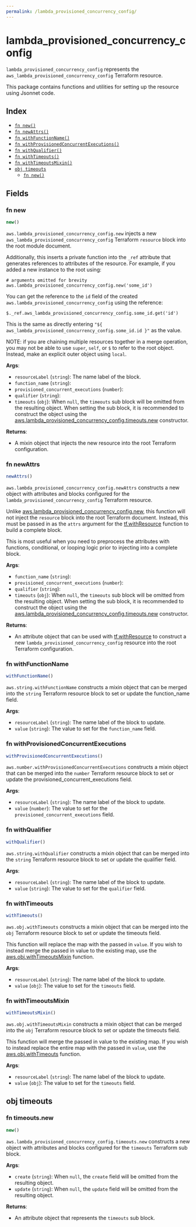 ```yaml
---
permalink: /lambda_provisioned_concurrency_config/
---
```


# lambda_provisioned_concurrency_config

`lambda_provisioned_concurrency_config` represents the `aws_lambda_provisioned_concurrency_config` Terraform resource.



This package contains functions and utilities for setting up the resource using Jsonnet code.


## Index

* [`fn new()`](#fn-new)
* [`fn newAttrs()`](#fn-newattrs)
* [`fn withFunctionName()`](#fn-withfunctionname)
* [`fn withProvisionedConcurrentExecutions()`](#fn-withprovisionedconcurrentexecutions)
* [`fn withQualifier()`](#fn-withqualifier)
* [`fn withTimeouts()`](#fn-withtimeouts)
* [`fn withTimeoutsMixin()`](#fn-withtimeoutsmixin)
* [`obj timeouts`](#obj-timeouts)
  * [`fn new()`](#fn-timeoutsnew)

## Fields

### fn new

```ts
new()
```


`aws.lambda_provisioned_concurrency_config.new` injects a new `aws_lambda_provisioned_concurrency_config` Terraform `resource`
block into the root module document.

Additionally, this inserts a private function into the `_ref` attribute that generates references to attributes of the
resource. For example, if you added a new instance to the root using:

    # arguments omitted for brevity
    aws.lambda_provisioned_concurrency_config.new('some_id')

You can get the reference to the `id` field of the created `aws.lambda_provisioned_concurrency_config` using the reference:

    $._ref.aws_lambda_provisioned_concurrency_config.some_id.get('id')

This is the same as directly entering `"${ aws_lambda_provisioned_concurrency_config.some_id.id }"` as the value.

NOTE: if you are chaining multiple resources together in a merge operation, you may not be able to use `super`, `self`,
or `$` to refer to the root object. Instead, make an explicit outer object using `local`.

**Args**:
  - `resourceLabel` (`string`): The name label of the block.
  - `function_name` (`string`): 
  - `provisioned_concurrent_executions` (`number`): 
  - `qualifier` (`string`): 
  - `timeouts` (`obj`):  When `null`, the `timeouts` sub block will be omitted from the resulting object. When setting the sub block, it is recommended to construct the object using the [aws.lambda_provisioned_concurrency_config.timeouts.new](#fn-lambdaprovisionedconcurrencyconfigtimeoutsnew) constructor.

**Returns**:
- A mixin object that injects the new resource into the root Terraform configuration.


### fn newAttrs

```ts
newAttrs()
```


`aws.lambda_provisioned_concurrency_config.newAttrs` constructs a new object with attributes and blocks configured for the `lambda_provisioned_concurrency_config`
Terraform resource.

Unlike [aws.lambda_provisioned_concurrency_config.new](#fn-lambdaprovisionedconcurrencyconfignew), this function will not inject the `resource`
block into the root Terraform document. Instead, this must be passed in as the `attrs` argument for the
[tf.withResource](https://github.com/tf-libsonnet/core/tree/main/docs#fn-withresource) function to build a complete block.

This is most useful when you need to preprocess the attributes with functions, conditional, or looping logic prior to
injecting into a complete block.

**Args**:
  - `function_name` (`string`): 
  - `provisioned_concurrent_executions` (`number`): 
  - `qualifier` (`string`): 
  - `timeouts` (`obj`):  When `null`, the `timeouts` sub block will be omitted from the resulting object. When setting the sub block, it is recommended to construct the object using the [aws.lambda_provisioned_concurrency_config.timeouts.new](#fn-lambdaprovisionedconcurrencyconfigtimeoutsnew) constructor.

**Returns**:
  - An attribute object that can be used with [tf.withResource](https://github.com/tf-libsonnet/core/tree/main/docs#fn-withresource) to construct a new `lambda_provisioned_concurrency_config` resource into the root Terraform configuration.


### fn withFunctionName

```ts
withFunctionName()
```

`aws.string.withFunctionName` constructs a mixin object that can be merged into the `string`
Terraform resource block to set or update the function_name field.



**Args**:
  - `resourceLabel` (`string`): The name label of the block to update.
  - `value` (`string`): The value to set for the `function_name` field.


### fn withProvisionedConcurrentExecutions

```ts
withProvisionedConcurrentExecutions()
```

`aws.number.withProvisionedConcurrentExecutions` constructs a mixin object that can be merged into the `number`
Terraform resource block to set or update the provisioned_concurrent_executions field.



**Args**:
  - `resourceLabel` (`string`): The name label of the block to update.
  - `value` (`number`): The value to set for the `provisioned_concurrent_executions` field.


### fn withQualifier

```ts
withQualifier()
```

`aws.string.withQualifier` constructs a mixin object that can be merged into the `string`
Terraform resource block to set or update the qualifier field.



**Args**:
  - `resourceLabel` (`string`): The name label of the block to update.
  - `value` (`string`): The value to set for the `qualifier` field.


### fn withTimeouts

```ts
withTimeouts()
```

`aws.obj.withTimeouts` constructs a mixin object that can be merged into the `obj`
Terraform resource block to set or update the timeouts field.

This function will replace the map with the passed in `value`. If you wish to instead merge the
passed in value to the existing map, use the [aws.obj.withTimeoutsMixin](TODO) function.

**Args**:
  - `resourceLabel` (`string`): The name label of the block to update.
  - `value` (`obj`): The value to set for the `timeouts` field.


### fn withTimeoutsMixin

```ts
withTimeoutsMixin()
```

`aws.obj.withTimeoutsMixin` constructs a mixin object that can be merged into the `obj`
Terraform resource block to set or update the timeouts field.

This function will merge the passed in value to the existing map. If you wish
to instead replace the entire map with the passed in `value`, use the [aws.obj.withTimeouts](TODO)
function.


**Args**:
  - `resourceLabel` (`string`): The name label of the block to update.
  - `value` (`obj`): The value to set for the `timeouts` field.


## obj timeouts



### fn timeouts.new

```ts
new()
```


`aws.lambda_provisioned_concurrency_config.timeouts.new` constructs a new object with attributes and blocks configured for the `timeouts`
Terraform sub block.



**Args**:
  - `create` (`string`):  When `null`, the `create` field will be omitted from the resulting object.
  - `update` (`string`):  When `null`, the `update` field will be omitted from the resulting object.

**Returns**:
  - An attribute object that represents the `timeouts` sub block.
